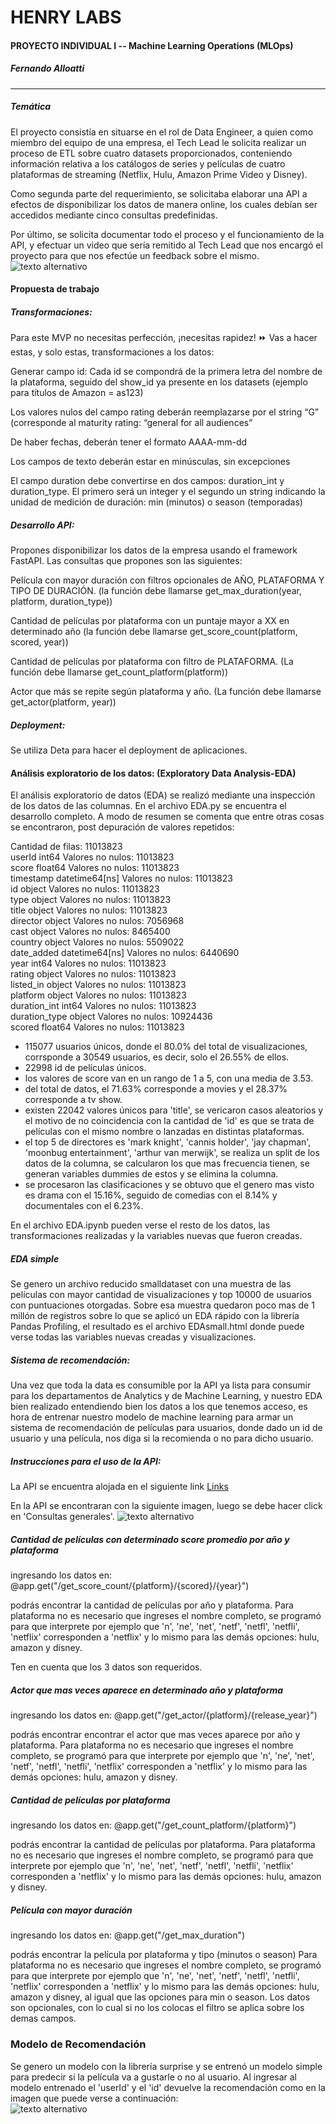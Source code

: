 # HENRY LABS
#### PROYECTO INDIVIDUAL I -- Machine Learning Operations (MLOps)

##### Fernando Alloatti

------------

##### Temática

El proyecto consistía en situarse en el rol de Data Engineer, a quien como miembro del equipo de una empresa, el Tech Lead le solicita realizar un proceso de ETL sobre cuatro datasets proporcionados, conteniendo información relativa a los catálogos de series y películas de cuatro plataformas de streaming (Netflix, Hulu, Amazon Prime Video y Disney).

Como segunda parte del requerimiento, se solicitaba elaborar una API a efectos de disponibilizar los datos de manera online, los cuales debían ser accedidos mediante cinco consultas predefinidas.

Por último, se solicita documentar todo el proceso y el funcionamiento de la API, y efectuar un video que sería remitido al Tech Lead que nos encargó el proyecto para que nos efectúe un feedback sobre el mismo.
![texto alternativo](https://github.com/falloatti/HenryProyectoUno/blob/main/plataformas.png)

#### Propuesta de trabajo

##### Transformaciones: 
Para este MVP no necesitas perfección, ¡necesitas rapidez! ⏩ Vas a hacer estas, y solo estas, transformaciones a los datos:

Generar campo id: Cada id se compondrá de la primera letra del nombre de la plataforma, seguido del show_id ya presente en los datasets (ejemplo para títulos de Amazon = as123)

Los valores nulos del campo rating deberán reemplazarse por el string “G” (corresponde al maturity rating: “general for all audiences”

De haber fechas, deberán tener el formato AAAA-mm-dd

Los campos de texto deberán estar en minúsculas, sin excepciones

El campo duration debe convertirse en dos campos: duration_int y duration_type. El primero será un integer y el segundo un string indicando la unidad de medición de duración: min (minutos) o season (temporadas)


#####  Desarrollo API: 
Propones disponibilizar los datos de la empresa usando el framework FastAPI. Las consultas que propones son las siguientes:

Película con mayor duración con filtros opcionales de AÑO, PLATAFORMA Y TIPO DE DURACIÓN. (la función debe llamarse get_max_duration(year, platform, duration_type))

Cantidad de películas por plataforma con un puntaje mayor a XX en determinado año (la función debe llamarse get_score_count(platform, scored, year))

Cantidad de películas por plataforma con filtro de PLATAFORMA. (La función debe llamarse get_count_platform(platform))

Actor que más se repite según plataforma y año. (La función debe llamarse get_actor(platform, year))


##### Deployment: 
Se utiliza Deta para hacer el deployment de aplicaciones. 

#### Análisis exploratorio de los datos: (Exploratory Data Analysis-EDA)
El análisis exploratorio de datos (EDA) se realizó mediante una inspección de los datos de las columnas.
En el archivo EDA.py se encuentra el desarrollo completo. A modo de resumen se comenta que entre otras cosas se encontraron, post depuración de valores repetidos:

Cantidad de filas:  11013823  
userId int64 Valores no nulos:  11013823  
score float64 Valores no nulos:  11013823  
timestamp datetime64[ns] Valores no nulos:  11013823  
id object Valores no nulos:  11013823  
type object Valores no nulos:  11013823  
title object Valores no nulos:  11013823  
director object Valores no nulos:  7056968  
cast object Valores no nulos:  8465400  
country object Valores no nulos:  5509022  
date_added datetime64[ns] Valores no nulos:  6440690  
year int64 Valores no nulos:  11013823  
rating object Valores no nulos:  11013823  
listed_in object Valores no nulos:  11013823  
platform object Valores no nulos:  11013823  
duration_int int64 Valores no nulos:  11013823  
duration_type object Valores no nulos:  10924436  
scored float64 Valores no nulos:  11013823  
 
- 115077 usuarios únicos, donde el 80.0% del total de visualizaciones, corrsponde a 30549 usuarios, es decir, solo el 26.55% de ellos. 
- 22998 id de películas únicos. 
- los valores de score van en un rango de 1 a 5, con una media de 3.53.
- del total de datos, el 71.63% corresponde a movies y el 28.37% corresponde a tv show. 
- existen 22042 valores únicos para 'title', se vericaron casos aleatorios y el motivo de no coincidencia con la cantidad de 'id' es que se trata de películas con el mismo nombre o lanzadas en distintas plataformas. 
- el top 5 de directores es 'mark knight', 'cannis holder', 'jay chapman', 'moonbug entertainment', 'arthur van merwijk', se realiza un split de los datos de la columna, se calcularon los que mas frecuencia tienen, se generan variables dummies de estos y se elimina la columna. 
- se procesaron las clasificaciones y se obtuvo que el genero mas visto es drama con el 15.16%, seguido de comedias con el 8.14% y documentales con el 6.23%. 

En el archivo EDA.ipynb pueden verse el resto de los datos, las transformaciones realizadas y la variables nuevas que fueron creadas. 

##### EDA simple

Se genero un archivo reducido smalldataset con una muestra de las películas con mayor cantidad de visualizaciones y top 10000 de usuarios con puntuaciones otorgadas. Sobre esa muestra quedaron poco mas de 1 millón de registros sobre lo que se aplicó un EDA rápido con la librería Pandas Profiling, el resultado es el archivo EDAsmall.html donde puede verse todas las variables nuevas creadas y visualizaciones. 


##### Sistema de recomendación:

Una vez que toda la data es consumible por la API ya lista para consumir para los departamentos de Analytics y de Machine Learning, y nuestro EDA bien realizado entendiendo bien los datos a los que tenemos acceso, es hora de entrenar nuestro modelo de machine learning para armar un sistema de recomendación de películas para usuarios, donde dado un id de usuario y una película, nos diga si la recomienda o no para dicho usuario.

##### Instrucciones para el uso de la API: 
La API se encuentra alojada en el siguiente link [Links](https://deta.space/discovery/r/urk9xcda8l2mgzen)

En la API se encontraran con la siguiente imagen, luego se debe hacer click en 'Consultas generales'.
![texto alternativo](https://github.com/falloatti/HenryProyectoUno/blob/main/API.png)

##### Cantidad de películas con determinado score promedio por año y plataforma
ingresando los datos en: 
@app.get("/get_score_count/{platform}/{scored}/{year}")

podrás encontrar la cantidad de películas por año y plataforma. Para plataforma no es necesario que ingreses el nombre completo, se programó para que interprete por ejemplo que 'n', 'ne', 'net', 'netf', 'netfl', 'netfli', 'netflix' corresponden a 'netflix' y lo mismo para las demás opciones: hulu, amazon y disney.

Ten en cuenta que los 3 datos son requeridos. 

##### Actor que mas veces aparece en determinado año y plataforma
ingresando los datos en:
@app.get("/get_actor/{platform}/{release_year}")

podrás encontrar encontrar el actor que mas veces aparece por año y plataforma. Para plataforma no es necesario que ingreses el nombre completo, se programó para que interprete por ejemplo que 'n', 'ne', 'net', 'netf', 'netfl', 'netfli', 'netflix' corresponden a 'netflix' y lo mismo para las demás opciones: hulu, amazon y disney.

##### Cantidad de películas por plataforma
ingresando los datos en:
@app.get("/get_count_platform/{platform}")

podrás encontrar la cantidad de películas por plataforma. Para plataforma no es necesario que ingreses el nombre completo, se programó para que interprete por ejemplo que 'n', 'ne', 'net', 'netf', 'netfl', 'netfli', 'netflix' corresponden a 'netflix' y lo mismo para las demás opciones: hulu, amazon y disney.

##### Película con mayor duración
ingresando los datos en:
@app.get("/get_max_duration")

podrás encontrar la película por plataforma y tipo (minutos o season) Para plataforma no es necesario que ingreses el nombre completo, se programó para que interprete por ejemplo que 'n', 'ne', 'net', 'netf', 'netfl', 'netfli', 'netflix' corresponden a 'netflix' y lo mismo para las demás opciones: hulu, amazon y disney, al igual que las opciones para min o season. Los datos son opcionales, con lo cual si no los colocas el filtro se aplica sobre los demas campos. 

### Modelo de Recomendación

Se genero un modelo con la librería surprise y se entrenó un modelo simple para predecir si la película va a gustarle o no al usuario. Al ingresar al modelo entrenado el 'userId' y el 'id' devuelve la recomendación como en la imagen que puede verse a continuación:  
![texto alternativo](https://github.com/falloatti/HenryProyectoUno/blob/main/recomienda.png)


